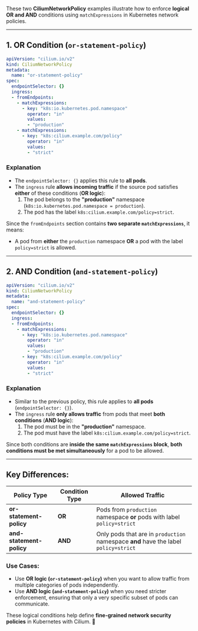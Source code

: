 These two **CiliumNetworkPolicy** examples illustrate how to enforce **logical OR and AND** conditions using `matchExpressions` in Kubernetes network policies.

---

## **1. OR Condition (`or-statement-policy`)**
```yaml
apiVersion: "cilium.io/v2"
kind: CiliumNetworkPolicy
metadata:
  name: "or-statement-policy"
spec:
  endpointSelector: {}
  ingress:
  - fromEndpoints:
    - matchExpressions:
      - key: "k8s:io.kubernetes.pod.namespace"
        operator: "in"
        values:
        - "production"
    - matchExpressions:
      - key: "k8s:cilium.example.com/policy"
        operator: "in"
        values:
        - "strict"
```

### **Explanation**
- The `endpointSelector: {}` applies this rule to **all pods**.
- The `ingress` rule **allows incoming traffic** if the source pod satisfies **either** of these conditions (**OR logic**):
  1. The pod belongs to the **"production"** namespace (`k8s:io.kubernetes.pod.namespace = production`).
  2. The pod has the label `k8s:cilium.example.com/policy=strict`.

Since the `fromEndpoints` section contains **two separate `matchExpressions`**, it means:
- A pod from **either** the `production` namespace **OR** a pod with the label `policy=strict` is allowed.

---

## **2. AND Condition (`and-statement-policy`)**
```yaml
apiVersion: "cilium.io/v2"
kind: CiliumNetworkPolicy
metadata:
  name: "and-statement-policy"
spec:
  endpointSelector: {}
  ingress:
  - fromEndpoints:
    - matchExpressions:
      - key: "k8s:io.kubernetes.pod.namespace"
        operator: "in"
        values:
        - "production"
      - key: "k8s:cilium.example.com/policy"
        operator: "in"
        values:
        - "strict"
```

### **Explanation**
- Similar to the previous policy, this rule applies to **all pods** (`endpointSelector: {}`).
- The `ingress` rule **only allows traffic** from pods that meet **both conditions** (**AND logic**):
  1. The pod must be in the **"production"** namespace.
  2. The pod must have the label `k8s:cilium.example.com/policy=strict`.

Since both conditions are **inside the same `matchExpressions` block**, **both conditions must be met simultaneously** for a pod to be allowed.

---

## **Key Differences:**
| Policy Type | Condition Type | Allowed Traffic |
|-------------|---------------|----------------|
| **or-statement-policy** | **OR** | Pods from `production` namespace **or** pods with label `policy=strict` |
| **and-statement-policy** | **AND** | Only pods that are in `production` namespace **and** have the label `policy=strict` |

### **Use Cases:**
- Use **OR logic (`or-statement-policy`)** when you want to allow traffic from multiple categories of pods independently.
- Use **AND logic (`and-statement-policy`)** when you need stricter enforcement, ensuring that only a very specific subset of pods can communicate.

These logical conditions help define **fine-grained network security policies** in Kubernetes with Cilium. 🚀